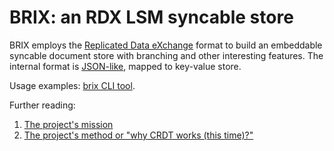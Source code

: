 #   BRIX: an RDX LSM syncable store

BRIX employs the [Replicated Data eXchange][R] format to build an embeddable
syncable document store with branching and other interesting features.
The internal format is [JSON-like][J], mapped to key-value store.

Usage examples: [brix CLI tool][C].

Further reading:

 1. [The project's mission][M]
 2. [The project's method or "why CRDT works (this time)?"][E]

[M]: ./MISSION.md
[E]: ./METHOD.md
[C]: ./README.cli.md
[J]: ../rdx/JDR.md
[R]: ../rdx/README.md
